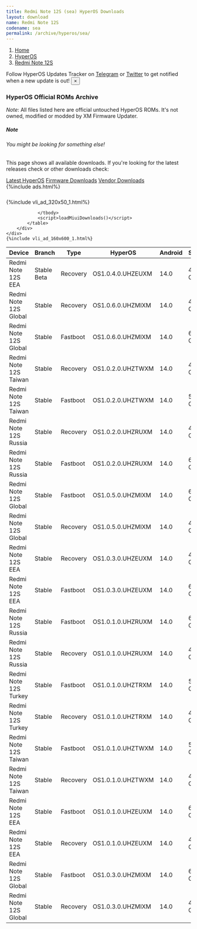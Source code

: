 ```yaml
---
title: Redmi Note 12S (sea) HyperOS Downloads
layout: download
name: Redmi Note 12S
codename: sea
permalink: /archive/hyperos/sea/
---
```

<nav aria-label="breadcrumb">
    <ol class="breadcrumb">
        <li class="breadcrumb-item"><a href="/">Home</a></li>
        <li class="breadcrumb-item"><a href="/hyperos/">HyperOS</a></li>
        <li class="breadcrumb-item active" aria-current="page"><a href="/hyperos/sea/">Redmi Note 12S</a></li>
    </ol>
</nav>
<div class="alert alert-primary alert-dismissible fade show" role="alert">
    Follow HyperOS Updates Tracker on <a href="https://t.me/MIUIUpdatesTracker" class="alert-link">Telegram</a>
     or <a href="https://twitter.com/MiFwUpdater" class="alert-link">Twitter</a> to get notified when a new update is out!
    <button type="button" class="close" data-dismiss="alert" aria-label="Close">
        <span aria-hidden="true">&times;</span>
    </button>
</div>

### HyperOS Official ROMs Archive
*Note*: All files listed here are official untouched HyperOS ROMs. It's not owned, modified or modded by XM Firmware Updater.
<div class="card">
  <div class="card-body">
    <h5 class="card-title">Note</h5>
    <h6 class="card-subtitle mb-2 text-muted">You might be looking for something else!</h6>
    <p class="card-text">This page shows all available downloads.
     If you're looking for the latest releases check or other downloads check:</p>
    <a href="/hyperos/sea/" class="card-link">Latest HyperOS</a>
    <a href="/firmware/sea/" class="card-link">Firmware Downloads</a>
    <a href="/vendor/sea/" class="card-link">Vendor Downloads</a>
  </div>
</div>
{%include ads.html%}
<div class="row justify-content-center">
    <div class="col-10">
        <div class="table-responsive-md" style="margin-top: 25px;">
            {%include vli_ad_320x50_1.html%}
            <table id="miui" class="display dt-responsive nowrap compact table table-striped table-hover table-sm">
                <thead class="thead-dark">
                    <tr>
                        <th data-ref="device">Device</th>
                        <th data-ref="branch">Branch</th>
                        <th data-ref="type">Type</th>
                        <th data-ref="miui">HyperOS</th>
                        <th data-ref="android">Android</th>
                        <th data-ref="size">Size</th>
                        <th data-ref="size">Date</th>
                        <th data-ref="link">Link</th>
                    </tr>
                </thead>
                <tbody>
                <tr><td>Redmi Note 12S EEA</td><td>Stable Beta</td><td>Recovery</td><td>OS1.0.4.0.UHZEUXM</td><td>14.0</td><td>4.3 GB</td><td>2024-05-08</td><td><a href="/hyperos/sea/stable beta/OS1.0.4.0.UHZEUXM/">Download</a></td></tr>
<tr><td>Redmi Note 12S Global</td><td>Stable</td><td>Recovery</td><td>OS1.0.6.0.UHZMIXM</td><td>14.0</td><td>4.3 GB</td><td>2024-04-25</td><td><a href="/hyperos/sea/stable/OS1.0.6.0.UHZMIXM/">Download</a></td></tr>
<tr><td>Redmi Note 12S Global</td><td>Stable</td><td>Fastboot</td><td>OS1.0.6.0.UHZMIXM</td><td>14.0</td><td>6.9 GB</td><td>2024-04-15</td><td><a href="/hyperos/sea/stable/OS1.0.6.0.UHZMIXM/">Download</a></td></tr>
<tr><td>Redmi Note 12S Taiwan</td><td>Stable</td><td>Recovery</td><td>OS1.0.2.0.UHZTWXM</td><td>14.0</td><td>4.2 GB</td><td>2024-04-01</td><td><a href="/hyperos/sea/stable/OS1.0.2.0.UHZTWXM/">Download</a></td></tr>
<tr><td>Redmi Note 12S Taiwan</td><td>Stable</td><td>Fastboot</td><td>OS1.0.2.0.UHZTWXM</td><td>14.0</td><td>5.7 GB</td><td>2024-03-12</td><td><a href="/hyperos/sea/stable/OS1.0.2.0.UHZTWXM/">Download</a></td></tr>
<tr><td>Redmi Note 12S Russia</td><td>Stable</td><td>Recovery</td><td>OS1.0.2.0.UHZRUXM</td><td>14.0</td><td>4.3 GB</td><td>2024-03-25</td><td><a href="/hyperos/sea/stable/OS1.0.2.0.UHZRUXM/">Download</a></td></tr>
<tr><td>Redmi Note 12S Russia</td><td>Stable</td><td>Fastboot</td><td>OS1.0.2.0.UHZRUXM</td><td>14.0</td><td>6.8 GB</td><td>2024-03-06</td><td><a href="/hyperos/sea/stable/OS1.0.2.0.UHZRUXM/">Download</a></td></tr>
<tr><td>Redmi Note 12S Global</td><td>Stable</td><td>Fastboot</td><td>OS1.0.5.0.UHZMIXM</td><td>14.0</td><td>6.7 GB</td><td>2024-03-05</td><td><a href="/hyperos/sea/stable/OS1.0.5.0.UHZMIXM/">Download</a></td></tr>
<tr><td>Redmi Note 12S Global</td><td>Stable</td><td>Recovery</td><td>OS1.0.5.0.UHZMIXM</td><td>14.0</td><td>4.3 GB</td><td>2024-02-19</td><td><a href="/hyperos/sea/stable/OS1.0.5.0.UHZMIXM/">Download</a></td></tr>
<tr><td>Redmi Note 12S EEA</td><td>Stable</td><td>Recovery</td><td>OS1.0.3.0.UHZEUXM</td><td>14.0</td><td>4.3 GB</td><td>2024-03-04</td><td><a href="/hyperos/sea/stable/OS1.0.3.0.UHZEUXM/">Download</a></td></tr>
<tr><td>Redmi Note 12S EEA</td><td>Stable</td><td>Fastboot</td><td>OS1.0.3.0.UHZEUXM</td><td>14.0</td><td>6.5 GB</td><td>2024-02-26</td><td><a href="/hyperos/sea/stable/OS1.0.3.0.UHZEUXM/">Download</a></td></tr>
<tr><td>Redmi Note 12S Russia</td><td>Stable</td><td>Fastboot</td><td>OS1.0.1.0.UHZRUXM</td><td>14.0</td><td>6.7 GB</td><td>2024-02-01</td><td><a href="/hyperos/sea/stable/OS1.0.1.0.UHZRUXM/">Download</a></td></tr>
<tr><td>Redmi Note 12S Russia</td><td>Stable</td><td>Recovery</td><td>OS1.0.1.0.UHZRUXM</td><td>14.0</td><td>4.3 GB</td><td>2024-01-22</td><td><a href="/hyperos/sea/stable/OS1.0.1.0.UHZRUXM/">Download</a></td></tr>
<tr><td>Redmi Note 12S Turkey</td><td>Stable</td><td>Fastboot</td><td>OS1.0.1.0.UHZTRXM</td><td>14.0</td><td>5.9 GB</td><td>2024-01-29</td><td><a href="/hyperos/sea/stable/OS1.0.1.0.UHZTRXM/">Download</a></td></tr>
<tr><td>Redmi Note 12S Turkey</td><td>Stable</td><td>Recovery</td><td>OS1.0.1.0.UHZTRXM</td><td>14.0</td><td>4.3 GB</td><td>2024-01-23</td><td><a href="/hyperos/sea/stable/OS1.0.1.0.UHZTRXM/">Download</a></td></tr>
<tr><td>Redmi Note 12S Taiwan</td><td>Stable</td><td>Fastboot</td><td>OS1.0.1.0.UHZTWXM</td><td>14.0</td><td>5.7 GB</td><td>2024-01-24</td><td><a href="/hyperos/sea/stable/OS1.0.1.0.UHZTWXM/">Download</a></td></tr>
<tr><td>Redmi Note 12S Taiwan</td><td>Stable</td><td>Recovery</td><td>OS1.0.1.0.UHZTWXM</td><td>14.0</td><td>4.2 GB</td><td>2024-01-16</td><td><a href="/hyperos/sea/stable/OS1.0.1.0.UHZTWXM/">Download</a></td></tr>
<tr><td>Redmi Note 12S EEA</td><td>Stable</td><td>Fastboot</td><td>OS1.0.1.0.UHZEUXM</td><td>14.0</td><td>6.4 GB</td><td>2024-01-15</td><td><a href="/hyperos/sea/stable/OS1.0.1.0.UHZEUXM/">Download</a></td></tr>
<tr><td>Redmi Note 12S EEA</td><td>Stable</td><td>Recovery</td><td>OS1.0.1.0.UHZEUXM</td><td>14.0</td><td>4.2 GB</td><td>2024-01-05</td><td><a href="/hyperos/sea/stable/OS1.0.1.0.UHZEUXM/">Download</a></td></tr>
<tr><td>Redmi Note 12S Global</td><td>Stable</td><td>Fastboot</td><td>OS1.0.3.0.UHZMIXM</td><td>14.0</td><td>6.8 GB</td><td>2024-01-04</td><td><a href="/hyperos/sea/stable/OS1.0.3.0.UHZMIXM/">Download</a></td></tr>
<tr><td>Redmi Note 12S Global</td><td>Stable</td><td>Recovery</td><td>OS1.0.3.0.UHZMIXM</td><td>14.0</td><td>4.2 GB</td><td>2023-12-19</td><td><a href="/hyperos/sea/stable/OS1.0.3.0.UHZMIXM/">Download</a></td></tr>

                </tbody>
                <script>loadMiuiDownloads()</script>
            </table>
        </div>
    </div>
    {%include vli_ad_160x600_1.html%}
</div>
